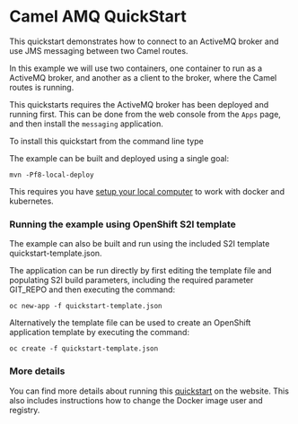 # Camel AMQ QuickStart

This quickstart demonstrates how to connect to an ActiveMQ broker and use JMS messaging between two Camel routes.

In this example we will use two containers, one container to run as a ActiveMQ broker, and another as a client to the broker, where the Camel routes is running.

This quickstarts requires the ActiveMQ broker has been deployed and running first. This can be done from the web console from the `Apps` page, and then install the `messaging` application.

To install this quickstart from the command line type

The example can be built and deployed using a single goal:

    mvn -Pf8-local-deploy

This requires you have [setup your local computer](http://fabric8.io/guide/getStarted/develop.html) to work with docker and kubernetes.

### Running the example using OpenShift S2I template

The example can also be built and run using the included S2I template quickstart-template.json.

The application can be run directly by first editing the template file and populating S2I build parameters, including the required parameter GIT_REPO and then executing the command:

    oc new-app -f quickstart-template.json

Alternatively the template file can be used to create an OpenShift application template by executing the command:

    oc create -f quickstart-template.json


### More details

You can find more details about running this [quickstart](http://fabric8.io/guide/quickstarts/running.html) on the website. This also includes instructions how to change the Docker image user and registry.
